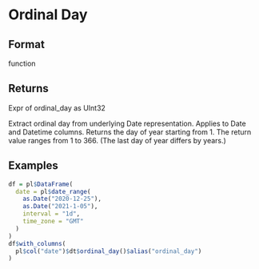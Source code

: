 # Ordinal Day

## Format

function

## Returns

Expr of ordinal_day as UInt32

Extract ordinal day from underlying Date representation. Applies to Date and Datetime columns. Returns the day of year starting from 1. The return value ranges from 1 to 366. (The last day of year differs by years.)

## Examples

```r
df = pl$DataFrame(
  date = pl$date_range(
    as.Date("2020-12-25"),
    as.Date("2021-1-05"),
    interval = "1d",
    time_zone = "GMT"
  )
)
df$with_columns(
  pl$col("date")$dt$ordinal_day()$alias("ordinal_day")
)
```